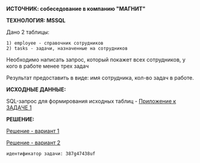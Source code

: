 **ИСТОЧНИК: собеседование в компанию "МАГНИТ"**

**ТЕХНОЛОГИЯ: MSSQL**

Дано 2 таблицы:

	1) employee - справочник сотрудников
	2) tasks - задачи, назначенные на сотрудников
Необходимо написать запрос, который покажет всех сотрудников, у кого в работе менее трех задач

Результат предоставить в виде: имя сотрудника, кол-во задач в работе.

**ИСХОДНЫЕ ДАННЫЕ:**

SQL-запрос для формирования исходных таблиц - [Приложение к ЗАДАЧЕ 1](https://github.com/DevSergo/SQL-zadachi/blob/main/%D0%97%D0%B0%D0%B4%D0%B0%D1%87%D0%B0%201%20(%D0%BF%D1%80%D0%B8%D0%BB%D0%BE%D0%B6%D0%B5%D0%BD%D0%B8%D0%B5).sql)

**РЕШЕНИЕ:**

[Решение - вариант 1](https://github.com/DevSergo/SQL-zadachi/blob/main/%D0%97%D0%B0%D0%B4%D0%B0%D1%87%D0%B0%201%20(%D1%80%D0%B5%D1%88%D0%B5%D0%BD%D0%B8%D0%B5%20%D0%B2%D0%B0%D1%80%D0%B8%D0%B0%D0%BD%D1%82%201).sql)

[Решение - вариант 2](https://github.com/DevSergo/SQL-zadachi/blob/main/%D0%97%D0%B0%D0%B4%D0%B0%D1%87%D0%B0%201%20(%D1%80%D0%B5%D1%88%D0%B5%D0%BD%D0%B8%D0%B5%20%D0%B2%D0%B0%D1%80%D0%B8%D0%B0%D0%BD%D1%82%202).sql)

      
      
	идентификатор задачи: 387g47438uf

